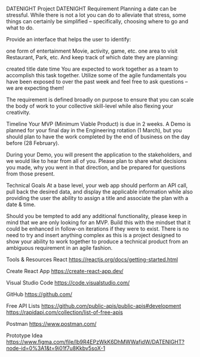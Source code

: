 DATENIGHT
Project DATENIGHT
Requirement
Planning a date can be stressful. While there is not a lot you can do to alleviate that stress, some things can certainly be simplified – specifically, choosing where to go and what to do.

Provide an interface that helps the user to identify:

one form of entertainment
Movie, activity, game, etc.
one area to visit
Restaurant, Park, etc.
And keep track of which date they are planning:

created title
date
time
You are expected to work together as a team to accomplish this task together. Utilize some of the agile fundamentals you have been exposed to over the past week and feel free to ask questions – we are expecting them!

The requirement is defined broadly on purpose to ensure that you can scale the body of work to your collective skill-level while also flexing your creativity.

Timeline
Your MVP (Minimum Viable Product) is due in 2 weeks. A Demo is planned for your final day in the Engineering rotation (1 March), but you should plan to have the work completed by the end of business on the day before (28 February).

During your Demo, you will present the application to the stakeholders, and we would like to hear from all of you. Please plan to share what decisions you made, why you went in that direction, and be prepared for questions from those present.

Technical Goals
At a base level, your web app should perform an API call, pull back the desired data, and display the applicable information while also providing the user the ability to assign a title and associate the plan with a date & time.

Should you be tempted to add any additional functionality, please keep in mind that we are only looking for an MVP. Build this with the mindset that it could be enhanced in follow-on iterations if they were to exist. There is no need to try and insert anything complex as this is a project designed to show your ability to work together to produce a technical product from an ambiguous requirement in an agile fashion.

Tools & Resources
React https://reactjs.org/docs/getting-started.html

Create React App https://create-react-app.dev/

Visual Studio Code https://code.visualstudio.com/

GitHub https://github.com/

Free API Lists https://github.com/public-apis/public-apis#development https://rapidapi.com/collection/list-of-free-apis

Postman https://www.postman.com/

Prototype Idea https://www.figma.com/file/lb9R4EPzWkK6DhMWWafjdW/DATENIGHT?node-id=0%3A1&t=9i01f7u8Kkbv5soX-1
